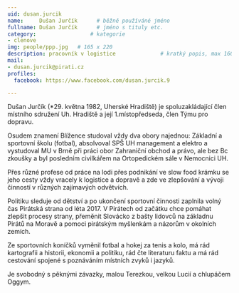 ```yaml
---
uid: dusan.jurcik
name:     Dušan Jurčík  	# běžně používáné jméno
fullname: Dušan Jurčík  	# jméno s tituly etc.
category:                 # kategorie
- clenove
img: people/ppp.jpg   # 165 x 220
description: pracovník v logistice          	# kratký popis, max 160 znaků
mail:
- dusan.jurcik@pirati.cz
profiles:
  facebook: https://www.facebook.com/dusan.jurcik.9

---
```


Dušan Jurčík (*29. května 1982, Uherské Hradiště) je spoluzakládající člen místního sdružení Uh. Hradiště a její 1.místopředseda, člen Týmu pro dopravu.

Osudem znamení Blížence studoval vždy dva obory najednou: Základní a sportovní školu (fotbal), absolvoval SPŠ UH management a elektro a vystudoval MU v Brně při práci obor Zahraniční obchod a právo, ale bez Bc zkoušky a byl posledním civilkářem na Ortopedickém sále v Nemocnici UH.

Přes různé profese od práce na lodi přes podnikání ve slow food krámku se jeho cesty vždy vracely k logistice a dopravě a zde ve zlepšování a vývoji činností v různých zajímavých odvětvích.

Politiku sleduje od dětství a po ukončení sportovní činnosti zaplnila volný čas Pirátská strana od léta 2017. V Pirátech od začátku chce pomáhat zlepšit procesy strany, přeměnit Slovácko z bašty lidovců na základnu Pirátů na Moravě a pomoci pirátským myšlenkám a názorům v okolních zemích.

Ze sportovních koníčků vyměnil fotbal a hokej za tenis a kolo, má rád kartografii a historii, ekonomii a politiku, rád čte literaturu faktu a má rád cestování spojené s poznáváním místních zvyků i jazyků.

Je svobodný s pěknými závazky, malou Terezkou, velkou Lucií a chlupáčem Oggym.
